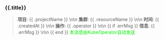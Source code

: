 ### {{.title}}
> **项目**: {{ .projectName }} \n\n
> **集群**: {{ .resourceName }} \n\n
> **时间**: {{ .createdAt }} \n\n
> **操作**: {{ .operator }} \n\n
{{ if .errMsg }}
> **信息**: {{ .errMsg }} \n\n
{{ end }}
<font color="info">本消息由KubeOperator自动发送</font>